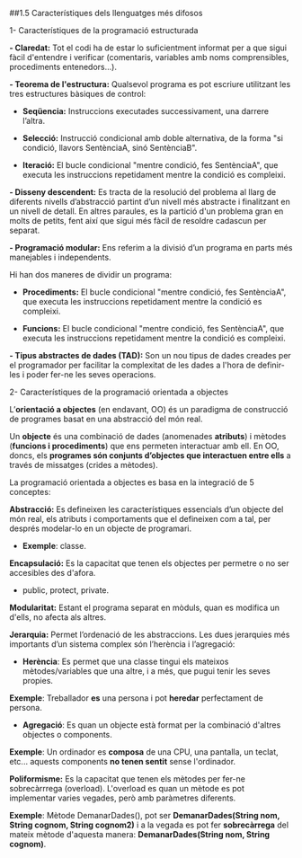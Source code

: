 ##1.5 Característiques dels llenguatges més difosos
  
1- Característiques de la programació estructurada
  
**- Claredat:** Tot el codi ha de estar lo suficientment informat per a que sigui fàcil d'entendre i verificar (comentaris, variables amb noms comprensibles, procediments entenedors...).
  
**- Teorema de l'estructura:** Qualsevol programa es pot escriure utilitzant les tres estructures bàsiques de control:

* **Seqüencia:** Instruccions executades successivament, una darrere l’altra.

* **Selecció:** Instrucció condicional amb doble alternativa, de la forma "si condició, llavors SentènciaA, sinó SentènciaB".

* **Iteració:** El bucle condicional "mentre condició, fes SentènciaA", que executa les instruccions repetidament mentre la condició es compleixi.

**- Disseny descendent:** Es tracta de la resolució del problema al llarg de diferents nivells d’abstracció partint d’un nivell més abstracte i finalitzant en un nivell de detall. En altres paraules, es la partició d'un problema gran en molts de petits, fent així que sigui més fàcil de resoldre cadascun per separat.

**- Programació modular:** Ens referim a la divisió d’un programa en parts més manejables i independents.

Hi han dos maneres de dividir un programa:

* **Procediments:** El bucle condicional "mentre condició, fes SentènciaA", que executa les instruccions repetidament mentre la condició es compleixi.

* **Funcions:** El bucle condicional "mentre condició, fes SentènciaA", que executa les instruccions repetidament mentre la condició es compleixi.

**- Tipus abstractes de dades (TAD):** Son un nou tipus de dades creades per el programador per facilitar la complexitat de les dades a l'hora de definir-les i poder fer-ne les seves operacions.

2- Característiques de la programació orientada a objectes

L’**orientació a objectes** (en endavant, OO) és un paradigma de construcció de programes basat en una abstracció del món real.

Un **objecte** és una combinació de dades (anomenades **atributs**) i mètodes (**funcions i procediments**) que ens permeten interactuar amb ell. En OO, doncs, els **programes són conjunts d’objectes que interactuen entre ells** a través de missatges (crides a mètodes).

La programació orientada a objectes es basa en la integració de 5 conceptes:

**Abstracció:** Es defineixen les característiques essencials d’un objecte del món real, els atributs i comportaments que el defineixen com a tal, per després modelar-lo en un objecte de programari.
* **Exemple**: classe.

**Encapsulació:** Es la capacitat que tenen els objectes per permetre o no ser accesibles des d'afora.
* public, protect, private.

**Modularitat:** Estant el programa separat en mòduls, quan es modifica un d'ells, no afecta als altres.

**Jerarquia:** Permet l’ordenació de les abstraccions. Les dues jerarquies més importants d’un sistema complex són l’herència i l’agregació:

* **Herència**: Es permet que una classe tingui els mateixos mètodes/variables que una altre, i a més, que pugui tenir les seves propies.

**Exemple**: Treballador **es** una persona i pot **heredar** perfectament de persona.

* **Agregació**: Es quan un objecte està format per la combinació d'altres objectes o components. 

**Exemple**: Un ordinador es **composa** de una CPU, una pantalla, un teclat, etc... aquests components **no tenen sentit** sense l'ordinador.

**Poliformisme:**  Es la capacitat que tenen els mètodes per fer-ne sobrecàrrrega (overload). L'overload es quan un mètode es pot implementar varies vegades, però amb paràmetres diferents.

**Exemple**: Mètode DemanarDades(), pot ser **DemanarDades(String nom, String cognom, String cognom2)** i a la vegada es pot fer **sobrecàrrega** del mateix mètode d'aquesta manera: **DemanarDades(String nom, String cognom)**.
